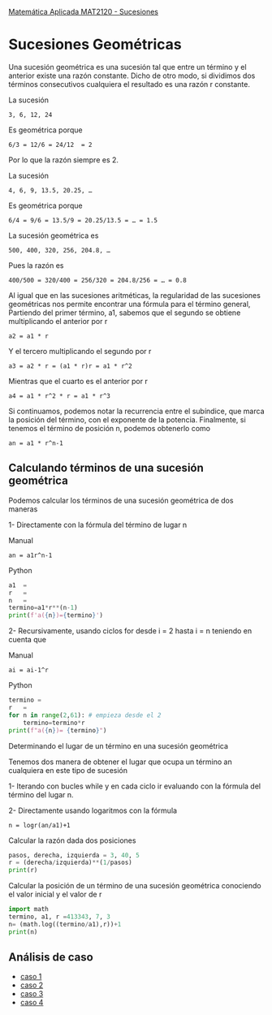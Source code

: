 [Matemática Aplicada MAT2120 - Sucesiones](../README.md)
# Sucesiones Geométricas

Una sucesión geométrica es una sucesión tal que entre un término y el anterior existe una razón constante. Dicho de otro modo, si dividimos dos términos consecutivos cualquiera el resultado es una razón r constante.

La sucesión

```
3, 6, 12, 24
```
Es geométrica porque
```
6/3 = 12/6 = 24/12  = 2
```
Por lo que la razón siempre es 2.

La sucesión 
```
4, 6, 9, 13.5, 20.25, …
```
Es geométrica porque
```
6/4 = 9/6 = 13.5/9 = 20.25/13.5 = … = 1.5
```
La sucesión geométrica es 
```
500, 400, 320, 256, 204.8, …
```
Pues la razón es 
```
400/500 = 320/400 = 256/320 = 204.8/256 = … = 0.8
```
Al igual que en las sucesiones aritméticas, la regularidad de las sucesiones geométricas nos permite encontrar una fórmula para el término general, Partiendo del primer término, a1, sabemos que el segundo se obtiene multiplicando el anterior por r
```
a2 = a1 * r
```
Y el tercero multiplicando el segundo por r
```
a3 = a2 * r = (a1 * r)r = a1 * r^2
```
Mientras que el cuarto es el anterior por r
```
a4 = a1 * r^2 * r = a1 * r^3
```
Si continuamos, podemos notar la recurrencia entre el subíndice, que marca la posición del término, con el exponente de la potencia. Finalmente, si tenemos el término de posición n, podemos obtenerlo como 
```
an = a1 * r^n-1
```

## Calculando términos de una sucesión geométrica

Podemos calcular los términos de una sucesión geométrica de dos maneras

1- Directamente con la fórmula del término de lugar n

Manual
```
an = a1r^n-1
```
Python
```python
a1	= 
r	=
n	=
termino=a1*r**(n-1)
print(f'a({n})={termino}')
```
2- Recursivamente, usando ciclos for desde i = 2 hasta i = n teniendo en cuenta que

Manual
```
ai = ai-1^r
```
Python
```python
termino =
r   =
for n in range(2,61): # empieza desde el 2
    termino=termino*r
print(f"a({n})= {termino}")
```

Determinando el lugar de un término en una sucesión geométrica

Tenemos dos manera de obtener el lugar que ocupa un término an cualquiera en este tipo de sucesión

1- Iterando con bucles while y en cada ciclo ir evaluando con la fórmula del término del lugar n.

2- Directamente usando logaritmos con la fórmula
```
n = logr(an/a1)+1
```
Calcular la razón dada dos posiciones
```python
pasos, derecha, izquierda = 3, 40, 5
r = (derecha/izquierda)**(1/pasos)
print(r)
```
Calcular la posición de un término de una sucesión geométrica conociendo el valor inicial y el valor de r 
```python
import math
termino, a1, r =413343, 7, 3
n= (math.log((termino/a1),r))+1
print(n)
```
## Análisis de caso

* [caso 1](caso1/README.md)
* [caso 2](caso2/README.md)
* [caso 3](caso3/README.md)
* [caso 4](caso4/README.md)
